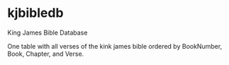# kjbibledb
King James Bible Database

One table with all verses of the kink james bible ordered by BookNumber, Book, Chapter, and Verse.
